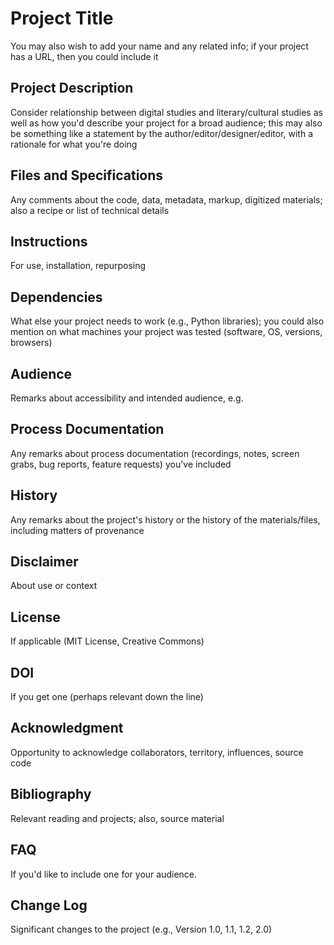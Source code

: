 # Project Title 

You may also wish to add your name and any related info; if your project has a URL, then you could include it 

## Project Description 

Consider relationship between digital studies and literary/cultural studies as well as how you'd describe your project for a broad audience; this may also be something like a statement by the author/editor/designer/editor, with a rationale for what you're doing 

## Files and Specifications 

Any comments about the code, data, metadata, markup, digitized materials; also a recipe or list of technical details 

## Instructions 

For use, installation, repurposing 

## Dependencies 

What else your project needs to work (e.g., Python libraries); you could also mention on what machines your project was tested (software, OS, versions, browsers) 

## Audience 

Remarks about accessibility and intended audience, e.g. 

## Process Documentation 

Any remarks about process documentation (recordings, notes, screen grabs, bug reports, feature requests) you've included 

## History 

Any remarks about the project's history or the history of the materials/files, including matters of provenance 

## Disclaimer

About use or context 

## License 

If applicable (MIT License, Creative Commons) 

## DOI 

If you get one (perhaps relevant down the line) 

## Acknowledgment

Opportunity to acknowledge collaborators, territory, influences, source code  

## Bibliography 

Relevant reading and projects; also, source material

## FAQ

If you'd like to include one for your audience. 

## Change Log 

Significant changes to the project (e.g., Version 1.0, 1.1, 1.2, 2.0) 
